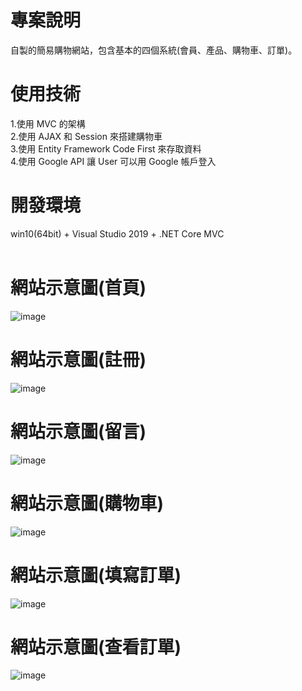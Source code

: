 # 專案說明  
自製的簡易購物網站，包含基本的四個系統(會員、產品、購物車、訂單)。  
  
# 使用技術  
1.使用 MVC 的架構  
2.使用 AJAX 和 Session 來搭建購物車   
3.使用 Entity Framework Code First 來存取資料  
4.使用 Google API 讓 User 可以用 Google 帳戶登入  
  
# 開發環境  
win10(64bit) + Visual Studio 2019 + .NET Core MVC  
&emsp;
&emsp;
# 網站示意圖(首頁)    
![image](https://github.com/Jacky20200711/ShoppingApp_CoreMVC/blob/master/DEMO1.PNG?raw=true)
&emsp;
&emsp;
&emsp;
# 網站示意圖(註冊)   
![image](https://github.com/Jacky20200711/ShoppingApp_CoreMVC/blob/master/DEMO2.PNG?raw=true)
&emsp;
&emsp;
&emsp;
# 網站示意圖(留言)   
![image](https://github.com/Jacky20200711/ShoppingApp_CoreMVC/blob/master/DEMO3.PNG?raw=true)
&emsp;
&emsp;
&emsp;
# 網站示意圖(購物車)   
![image](https://github.com/Jacky20200711/ShoppingApp_CoreMVC/blob/master/DEMO4.PNG?raw=true)
&emsp;
&emsp;
&emsp;
# 網站示意圖(填寫訂單)   
![image](https://github.com/Jacky20200711/ShoppingApp_CoreMVC/blob/master/DEMO5.PNG?raw=true)
&emsp;
&emsp;
&emsp;
# 網站示意圖(查看訂單)    
![image](https://github.com/Jacky20200711/ShoppingApp_CoreMVC/blob/master/DEMO6.PNG?raw=true)
&emsp;
&emsp;
&emsp;